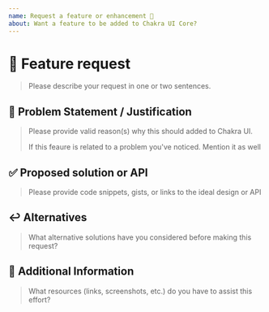 ```yaml
---
name: Request a feature or enhancement 🙋
about: Want a feature to be added to Chakra UI Core?
---
```


<!---
Thanks for filing an issue 😄!

Please search open/closed issues before submitting. Someone
might have asked the same thing before 😉!
-->

# 🚀 Feature request

> Please describe your request in one or two sentences.

## 🧱 Problem Statement / Justification

> Please provide valid reason(s) why this should added to Chakra UI.
>
> If this feaure is related to a problem you've noticed. Mention it as well

## ✅ Proposed solution or API

> Please provide code snippets, gists, or links to the ideal design or API

## ↩️ Alternatives

> What alternative solutions have you considered before making this request?

## 📝 Additional Information

> What resources (links, screenshots, etc.) do you have to assist this effort?
